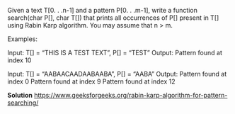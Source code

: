 Given a text T[0. . .n-1] and a pattern P[0. . .m-1], write a function search(char P[], char T[]) that prints all occurrences of P[] present in T[] using Rabin Karp algorithm. You may assume that n > m.

Examples: 

Input:  T[] = “THIS IS A TEST TEXT”, P[] = “TEST”
Output: Pattern found at index 10

Input:  T[] =  “AABAACAADAABAABA”, P[] =  “AABA”
Output: Pattern found at index 0
              Pattern found at index 9
              Pattern found at index 12


**Solution**
https://www.geeksforgeeks.org/rabin-karp-algorithm-for-pattern-searching/
